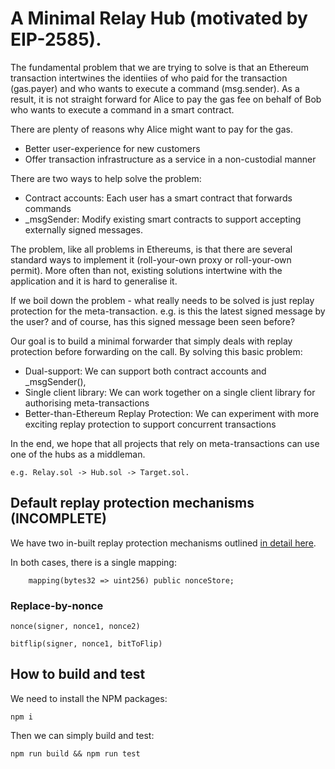 # A Minimal Relay Hub (motivated by EIP-2585).
 
The fundamental problem that we are trying to solve is that an Ethereum transaction intertwines the identiies of who paid for the transaction (gas.payer) and who wants to execute a command (msg.sender). As a result, it is not straight forward for Alice to pay the gas fee on behalf of Bob who wants to execute a command in a smart contract. 

There are plenty of reasons why Alice might want to pay for the gas. 
- Better user-experience for new customers
- Offer transaction infrastructure as a service in a non-custodial manner

There are two ways to help solve the problem:
- Contract accounts: Each user has a smart contract that forwards commands
- _msgSender: Modify existing smart contracts to support accepting externally signed messages.

The problem, like all problems in Ethereums, is that there are several standard ways to implement it (roll-your-own proxy or roll-your-own permit). More often than not, existing solutions intertwine with the application and it is hard to generalise it. 

If we boil down the problem - what really needs to be solved is just replay protection for the meta-transaction. e.g. is this the latest signed message by the user? and of course, has this signed message been seen before? 

Our goal is to build a minimal forwarder that simply deals with replay protection before forwarding on the call. By solving this basic problem:

- Dual-support: We can support both contract accounts and _msgSender(), 
- Single client library: We can work together on a single client library for authorising meta-transactions
- Better-than-Ethereum Replay Protection: We can experiment with more exciting replay protection to support concurrent transactions

In the end, we hope that all projects that rely on meta-transactions can use one of the hubs as a middleman. 

```e.g. Relay.sol -> Hub.sol -> Target.sol.```

## Default replay protection mechanisms (INCOMPLETE)

We have two in-built replay protection mechanisms outlined [in detail here](https://github.com/PISAresearch/metamask-comp).

In both cases, there is a single mapping:

```
    mapping(bytes32 => uint256) public nonceStore;
```


### Replace-by-nonce 

```nonce(signer, nonce1, nonce2)```


```bitflip(signer, nonce1, bitToFlip)```


 
## How to build and test
 
We need to install the NPM packages:

```
npm i
```

Then we can simply build and test:

```
npm run build && npm run test
```


